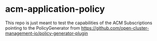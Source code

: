 # acm-application-policy
This repo is just meant to test the capabilities of the ACM Subscriptions pointing to the PolicyGenerator from https://github.com/open-cluster-management-io/policy-generator-plugin
